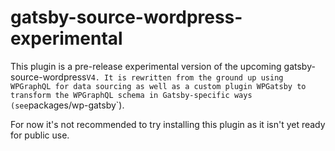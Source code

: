# gatsby-source-wordpress-experimental

This plugin is a pre-release experimental version of the upcoming gatsby-source-wordpress`V4. It is rewritten from the ground up using WPGraphQL for data sourcing as well as a custom plugin WPGatsby to transform the WPGraphQL schema in Gatsby-specific ways (see`packages/wp-gatsby`).

For now it's not recommended to try installing this plugin as it isn't yet ready for public use.
